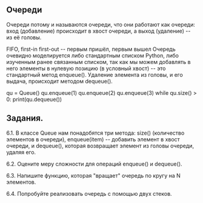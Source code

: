 ## Очереди
Очереди потому и называются очереди, что они работают как очереди: вход (добавление) происходит в хвост очереди, а выход (удаление) -- из её головы.

FIFO, first-in first-out -- первым пришёл, первым вышел
Очередь очевидно моделируется либо стандартным списком Python, либо изученным ранее связанным списком, так как мы можем добавлять в него элементы в нулевую позицию (в условный хвост) -- это стандартный метод enqueue(). Удаление элемента из головы, и его выдача, происходит методом dequeue().

qu = Queue()
qu.enqueue(1)
qu.enqueue(2)
qu.enqueue(3)
while qu.size() > 0:
    print(qu.dequeue())
## Задания.

6.1. В классе Queue нам понадобятся три метода: size() (количество элементов в очереди), enqueue(item) -- добавить элемент в хвост очереди, и dequeue(), которая возвращает элемент из головы очереди, удаляя его.

6.2. Оцените меру сложности для операций enqueue() и dequeue().

6.3. Напишите функцию, которая "вращает" очередь по кругу на N элементов.

6.4. Попробуйте реализовать очередь с помощью двух стеков.